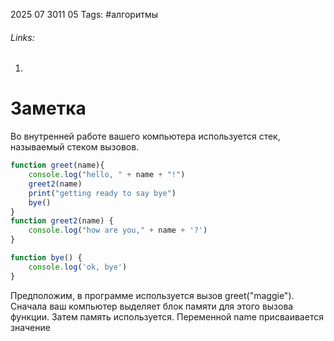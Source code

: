 2025 07 3011 05
Tags: #алгоритмы 
###### Links: 
1) 
# Заметка
Во внутренней работе вашего компьютера используется стек, называемый стеком вызовов.
```js
function greet(name){
	console.log("hello, " + name + "!")
	greet2(name)
	print("getting ready to say bye")
	bye()
}
function greet2(name) {
	console.log("how are you," + name + '?')
}

function bye() {
	console.log('ok, bye')
}
```
Предположим, в программе используется вызов greet("maggie"). Сначала ваш компьютер выделяет блок памяти для этого вызова функции. Затем память используется. Переменной name присваивается значение